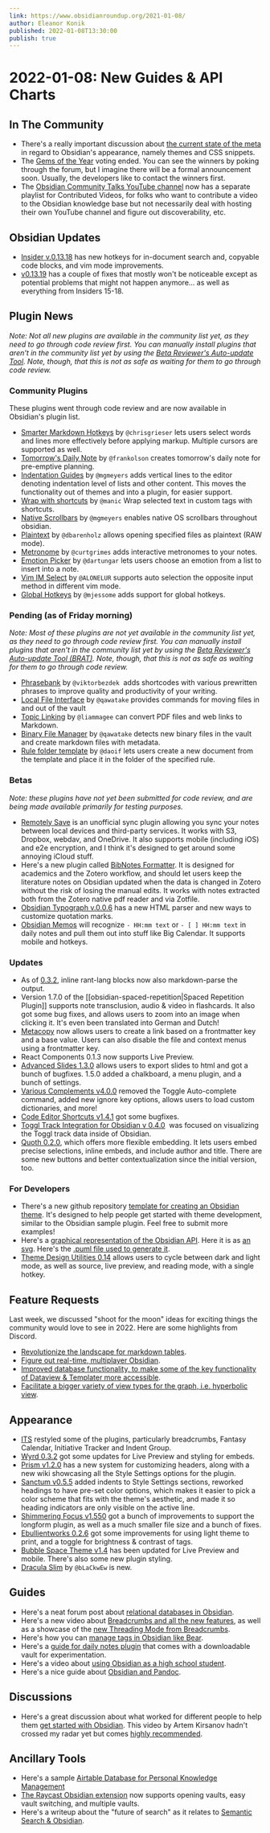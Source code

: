 ```yaml
---
link: https://www.obsidianroundup.org/2021-01-08/
author: Eleanor Konik
published: 2022-01-08T13:30:00
publish: true
---
```


# 2022-01-08: New Guides & API Charts

## In The Community

-   There's a really important discussion about [the current state of the meta](https://forum.obsidian.md/t/css-magicians-theme-creators-standardisation-of-theming-practices/29937/17) in regard to Obsidian's appearance, namely themes and CSS snippets.
-   The [Gems of the Year](https://forum.obsidian.md/t/obsidian-gems-of-the-year-2021-voting/28759) voting ended. You can see the winners by poking through the forum, but I imagine there will be a formal announcement soon. Usually, the developers like to contact the winners first.
-   The [Obsidian Community Talks YouTube channel](https://www.youtube.com/channel/UCxNSTq2kmupdR6LD400FpvA) now has a separate playlist for Contributed Videos, for folks who want to contribute a video to the Obsidian knowledge base but not necessarily deal with hosting their own YouTube channel and figure out discoverability, etc.

## Obsidian Updates

-   [Insider v.0.13.18](https://forum.obsidian.md/t/obsidian-release-v0-13-18-insider-build/29790) has new hotkeys for in-document search and, copyable code blocks, and vim mode improvements.
-   [v0.13.19](https://forum.obsidian.md/t/obsidian-release-v0-13-19/29998) has a couple of fixes that mostly won't be noticeable except as potential problems that might not happen anymore... as well as everything from Insiders 15-18.

## Plugin News

_Note: Not all new plugins are available in the community list yet, as they need to go through code review first. You can manually install plugins that aren't in the community list yet by using the [Beta Reviewer's Auto-update Tool](https://github.com/TfTHacker/obsidian42-brat). Note, though, that this is not as safe as waiting for them to go through code review._

### Community Plugins

These plugins went through code review and are now available in Obsidian's plugin list.

-   [Smarter Markdown Hotkeys](https://github.com/chrisgrieser/obsidian-smarter-md-hotkeys) by `@chrisgrieser` lets users select words and lines more effectively before applying markup. Multiple cursors are supported as well.
-   [Tomorrow's Daily Note](https://github.com/frankolson/obsidian-tomorrows-daily-note) by `@frankolson` creates tomorrow's daily note for pre-emptive planning.
-   [Indentation Guides](https://github.com/mgmeyers/obsidian-indentation-guides) by `@mgmeyers` adds vertical lines to the editor denoting indentation level of lists and other content. This moves the functionality out of themes and into a plugin, for easier support.
-   [Wrap with shortcuts](https://github.com/manic/obsidian-wrap-with-shortcuts) by `@manic` Wrap selected text in custom tags with shortcuts.
-   [Native Scrollbars](https://github.com/mgmeyers/obsidian-native-scrollbars) by `@mgmeyers` enables native OS scrollbars throughout obsidian.
-   [Plaintext](https://github.com/dbarenholz/obsidian-plaintext) by `@dbarenholz` allows opening specified files as plaintext (RAW mode).
-   [Metronome](https://github.com/curtgrimes/obsidian-metronome-plugin) by `@curtgrimes` adds interactive metronomes to your notes.
-   [Emotion Picker](https://github.com/dartungar/obsidian-emotion-picker) by `@dartungar` lets users choose an emotion from a list to insert into a note.
-   [Vim IM Select](https://github.com/ALONELUR/vim-im-select-obsidian) by `@ALONELUR` supports auto selection the opposite input method in different vim mode.
-   [Global Hotkeys](https://github.com/mjessome/obsidian-global-hotkeys) by `@mjessome` adds support for global hotkeys.

### Pending (as of Friday morning)

_Note: Most of these plugins are not yet available in the community list yet, as they need to go through code review first. You can manually install plugins that aren't in the community list yet by using the [Beta Reviewer's Auto-update Tool (BRAT)](https://github.com/TfTHacker/obsidian42-brat). Note, though, that this is not as safe as waiting for them to go through code review._

-   [Phrasebank](https://github.com/viktorbezdek/obsidian-phrasebank) by `@viktorbezdek`  adds shortcodes with various prewritten phrases to improve quality and productivity of your writing.
-   [Local File Interface](https://github.com/qawatake/obsidian-local-file-interface-plugin) by `@qawatake` provides commands for moving files in and out of the vault
-   [Topic Linking](https://github.com/liammagee/obsidian-topic-linking) by `@liammagee` can convert PDF files and web links to Markdown.
-   [Binary File Manager](https://github.com/qawatake/obsidian-binary-file-manager-plugin) by `@qawatake` detects new binary files in the vault and create markdown files with metadata.
-   [Rule folder template](https://github.com/daoif/obsidian-Rule-folder-template-daoif) by `@daoif` lets users create a new document from the template and place it in the folder of the specified rule.

### Betas

_Note: these plugins have not yet been submitted for code review, and are being made available primarily for testing purposes._

-   [Remotely Save](https://github.com/fyears/remotely-save) is an unofficial sync plugin allowing you sync your notes between local devices and third-party services. It works with S3, Dropbox, webdav, and OneDrive. It also supports mobile (including iOS) and e2e encryption, and I think it's designed to get around some annoying iCloud stuff.
-   Here's a new plugin called [BibNotes Formatter](https://github.com/stefanopagliari/bibnotes). It is designed for academics and the Zotero workflow, and should let users keep the literature notes on Obsidian updated when the data is changed in Zotero without the risk of losing the manual edits. It works with notes extracted both from the Zotero native pdf reader and via Zotfile.
-   [Obsidian Typograph v.0.0.6](https://github.com/MalignantCarp/obsidian-typography-plugin/releases/tag/0.0.6) has a new HTML parser and new ways to customize quotation marks.
-   [Obsidian Memos](https://github.com/Quorafind/Obsidian-Memos) will recognize `- HH:mm text` or `- [ ] HH:mm text` in daily notes and pull them out into stuff like Big Calendar. It supports mobile and hotkeys.

### Updates

-   As of [0.3.2](https://github.com/lanice/obsidian-rant), inline rant-lang blocks now also markdown-parse the output.
-   Version 1.7.0 of the [[obsidian-spaced-repetition|Spaced Repetition Plugin]] supports note transclusion, audio & video in flashcards. It also got some bug fixes, and allows users to zoom into an image when clicking it. It's even been translated into German and Dutch!
-   [Metacopy](https://github.com/Mara-Li/obsidian-metacopy/releases/tag/0.0.20) now allows users to create a link based on a frontmatter key and a base value. Users can also disable the file and context menus using a frontmatter key.
-   React Components 0.1.3 now supports Live Preview.
-   [Advanced Slides 1.3.0](https://github.com/MSzturc/obsidian-advanced-slides) allows users to export slides to html and got a bunch of bugfixes. 1.5.0 added a chalkboard, a menu plugin, and a bunch of settings.
-   [Various Complements v4.0.0](https://github.com/tadashi-aikawa/obsidian-various-complements-plugin/releases/tag/4.0.0) removed the Toggle Auto-complete command, added new ignore key options, allows users to load custom dictionaries, and more!
-   [Code Editor Shortcuts v1.4.1](https://github.com/timhor/obsidian-editor-shortcuts/releases/tag/1.4.1) got some bugfixes.
-   [Toggl Track Integration for Obsidian v 0.4.0](https://github.com/mcndt/obsidian-toggl-integration/wiki/Creating-Toggl-reports-inside-notes)  was focused on visualizing the Toggl track data inside of Obsidian.
-   [Quoth 0.2.0](https://github.com/erykwalder/quoth/releases/tag/0.2.0), which offers more flexible embedding. It lets users embed precise selections, inline embeds, and include author and title. There are some new buttons and better contextualization since the initial version, too.

### For Developers

-   There's a new github repository [template for creating an Obsidian theme](https://github.com/obsidian-community/obsidian-theme-template). It's designed to help people get started with theme development, similar to the Obsidian sample plugin. Feel free to submit more examples!
-   Here's a [graphical representation of the Obsidian API](https://i.joethei.space/obsidian-api.png). Here it is as [an svg](https://i.joethei.space/obsidian-api.svg). Here's the [.puml file used to generate it](https://i.joethei.space/obsidian-api.puml).
-   [Theme Design Utilities 0.14](https://github.com/chrisgrieser/obsidian-theme-design-utilities) allows users to cycle between dark and light mode, as well as source, live preview, and reading mode, with a single hotkey.

## Feature Requests

Last week, we discussed "shoot for the moon" ideas for exciting things the community would love to see in 2022. Here are some highlights from Discord.

-   [Revolutionize the landscape for markdown tables](https://discord.com/channels/686053708261228577/694233507500916796/926480875783340112).
-   [Figure out real-time, multiplayer Obsidian](https://discord.com/channels/686053708261228577/694233507500916796/926490659509112872).
-   [Improved database functionality, to make some of the key functionality of Dataview & Templater more accessible](https://discord.com/channels/686053708261228577/694233507500916796/926513276140027975).
-   [Facilitate a bigger variety of view types for the graph, i.e. hyperbolic view](https://discord.com/channels/686053708261228577/694233507500916796/926826434838810624).

## Appearance

-   [ITS](https://forum.obsidian.md/t/theme-its-dark-light-theme/12838/148) restyled some of the plugins, particularly breadcrumbs, Fantasy Calendar, Initiative Tracker and Indent Group.
-   [Wyrd 0.3.2](https://github.com/curio-heart/obsidian-wyrd/releases/tag/v0.3.2) got some updates for Live Preview and styling for embeds.
-   [Prism v1.2.0](https://github.com/damiankorcz/Prism-Theme/releases/tag/1.2.0) has a new system for customizing headers, along with a new wiki showcasing all the Style Settings options for the plugin.
-   [Sanctum v0.5.5](https://github.com/jdanielmourao/obsidian-sanctum/releases/tag/v0.5.6) added indents to Style Settings sections, reworked headings to have pre-set color options, which makes it easier to pick a color scheme that fits with the theme's aesthetic, and made it so heading indicators are only visible on the active line.
-   [Shimmering Focus v1.550](https://github.com/chrisgrieser/shimmering-focus) got a bunch of improvements to support the longform plugin, as well as a much smaller file size and a bunch of fixes.
-   [Ebullientworks 0.2.6](https://github.com/ebullient/obsidian-theme-ebullientworks) got some improvements for using light theme to print, and a toggle for brightness & contrast of tags.
-   [Bubble Space Theme v1.4](https://github.com/Emrie-Candera/Bubble-Space-Theme/releases/tag/v1.4) has been updated for Live Preview and mobile. There's also some new plugin styling.
-   [Dracula Slim](https://github.com/bLaCkwEw/Dracula-Slim) by `@bLaCkwEw` is new.

## Guides

-   Here's a neat forum post about [relational databases in Obsidian](https://forum.obsidian.md/t/toying-with-relational-databases-using-dataview/17433?u=riddyrayes).
-   Here's a new video about [Breadcrumbs and all the new features](https://www.youtube.com/watch?v=N4QmszBRu9I&ab_channel=ObsidianCommunityTalks), as well as a showcase of the [new Threading Mode from Breadcrumbs](http://youtube.com/watch?v=AS5Mv6YNmsQ).
-   Here's how you can [manage tags in Obsidian like Bear](https://www.reddit.com/r/ObsidianMD/comments/rxm23s/manage_tags_like_bear_in_obsidian/).
-   Here's a [guide for daily notes plugin](https://www.reddit.com/r/ObsidianMD/comments/rwmh64/i_made_a_guide_on_how_i_use_the_daily_notes/) that comes with a downloadable vault for experimentation.
-   Here's a video about [using Obsidian as a high school student](https://www.youtube.com/watch?v=fsA6YhOWi5w).
-   Here's a nice guide about [Obsidian and Pandoc](https://notes.nicfab.it/en/en/posts/obsidian/obsidian03/).

## Discussions

-   Here's a great discussion about what worked for different people to help them [get started with Obsidian](https://www.reddit.com/r/ObsidianMD/comments/rxt4ef/i_have_no_clue_how_to_leverage_this_app_where_can/). This video by Artem Kirsanov hadn't crossed my radar yet but comes [highly recommended](https://youtu.be/E6ySG7xYgjY).

## Ancillary Tools

-   Here's a sample [Airtable Database for Personal Knowledge Management](https://airtable.com/shrIw43VorHcjsJWn)
-   [The Raycast Obsidian extension](https://www.raycast.com/marcjulian/obsidian) now supports opening vaults, easy vault switching, and multiple vaults.
-   Here's a writeup about the "future of search" as it relates to [Semantic Search & Obsidian](https://bram.substack.com/p/the-future-of-search-is-not-what).